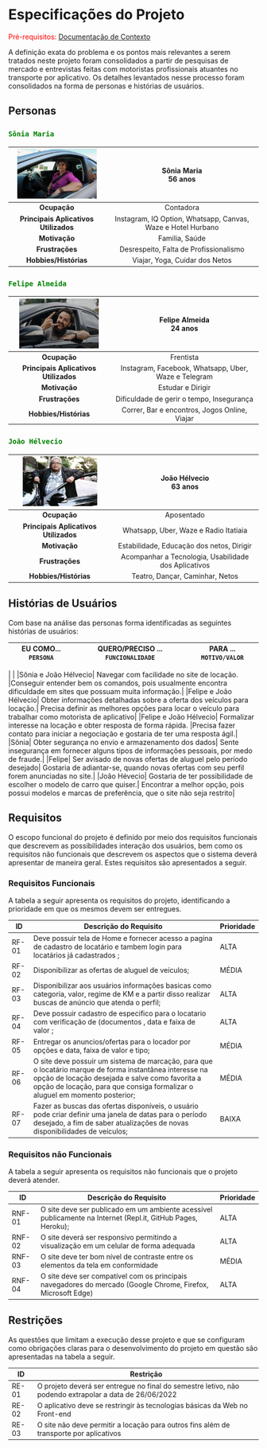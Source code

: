# Especificações do Projeto

<span style="color:red">Pré-requisitos: <a href="1-Documentação de Contexto.md"> Documentação de Contexto</a></span>

A definição exata do problema e os pontos mais relevantes a serem tratados neste projeto foram consolidados a partir de pesquisas de mercado e entrevistas feitas com motoristas profissionais atuantes no transporte por aplicativo. Os detalhes levantados nesse processo foram consolidados na forma de personas e histórias de usuários.


## Personas


  
### <span style="color:Green">**`Sônia Maria`**


|<img src="https://github.com/ICEI-PUC-Minas-PMV-ADS/DriveMyCar/blob/master/docs/img/users/Sonia.jpg" width="160" height="100">   | **Sônia Maria** <br> 56 anos   |
|:---------------------------------------:|:-------------------------------:|
|**Ocupação** | Contadora 
|**Principais Aplicativos Utilizados** |Instagram, IQ Option, Whatsapp, Canvas, Waze e Hotel Hurbano
|**Motivação** |Familia, Saúde
|**Frustrações** |Desrespeito, Falta de Profissionalismo|
|**Hobbies/Histórias** |Viajar, Yoga, Cuidar dos Netos|
 
  

### <span style="color:Green">**`Felipe Almeida`**


|<img src="https://github.com/ICEI-PUC-Minas-PMV-ADS/DriveMyCar/blob/master/docs/img/users/Felipe.jpg" width="160" height="100">   | **Felipe Almeida** <br> 24 anos   |
|:---------------------------------------:|:-------------------------------:|
|**Ocupação** | Frentista 
|**Principais Aplicativos Utilizados** |Instagram, Facebook, Whatsapp, Uber, Waze e Telegram
|**Motivação** |Estudar e Dirigir
|**Frustrações** |Dificuldade de gerir o tempo, Insegurança|
|**Hobbies/Histórias** |Correr, Bar e encontros, Jogos Online, Viajar|


### <span style="color:Green">**`João Hélvecio`**


|<img src="https://github.com/ICEI-PUC-Minas-PMV-ADS/DriveMyCar/blob/master/docs/img/users/Joao.jpg" width="150" height="100">   | **João Hélvecio** <br> 63 anos   |
|:---------------------------------------:|:-------------------------------:|
|**Ocupação** | Aposentado 
|**Principais Aplicativos Utilizados** |Whatsapp, Uber, Waze e Radio Itatiaia
|**Motivação** |Estabilidade, Educação dos netos, Dirigir
|**Frustrações** |Acompanhar a Tecnologia, Usabilidade dos Aplicativos|
|**Hobbies/Histórias** |Teatro, Dançar, Caminhar, Netos|





## Histórias de Usuários

Com base na análise das personas forma identificadas as seguintes histórias de usuários:

|EU COMO... `PERSONA`| QUERO/PRECISO ... `FUNCIONALIDADE` |PARA ... `MOTIVO/VALOR`                 |
|--------------------|------------------------------------|----------------------------------------|
|
|
|Sônia e João Hélvecio|	Navegar com facilidade no site de locação.	|Conseguir entender bem os comandos, pois usualmente encontra dificuldade em sites que possuam muita informação.|
|Felipe e João Hélvecio|	Obter informações detalhadas sobre a oferta dos veículos para locação.|	Precisa definir as melhores opções para locar o veículo para trabalhar como motorista de aplicativo|
|Felipe e João Hélvecio|	Formalizar interesse na locação e obter resposta de forma rápida.	|Precisa fazer contato para iniciar a negociação e gostaria de ter uma resposta ágil.|
|Sônia|	Obter segurança no envio e armazenamento dos dados|	Sente insegurança em fornecer alguns tipos de informações pessoais, por medo de fraude.|
|Felipe|	Ser avisado de novas ofertas de aluguel pelo período desejado|	Gostaria de adiantar-se, quando novas ofertas com seu perfil forem anunciadas no site.|
|João Hévecio|	Gostaria de ter possibilidade de escolher o modelo de carro que quiser.|	Encontrar a melhor opção, pois possui modelos e marcas de preferência, que o site não seja restrito|


## Requisitos

O escopo funcional do projeto é definido por meio dos requisitos funcionais que descrevem as possibilidades interação dos usuários, bem como os requisitos não funcionais que descrevem os aspectos que o sistema deverá apresentar de maneira geral. Estes requisitos são apresentados a seguir.

### Requisitos Funcionais

A tabela a seguir apresenta os requisitos do projeto, identificando a prioridade em que os mesmos devem ser entregues.

|ID    | Descrição do Requisito  | Prioridade |
|------|-----------------------------------------|----|
|RF-01|	Deve possuir tela de Home e fornecer acesso a pagina de cadastro de locatário e tambem login para locatários já cadastrados  ;|	ALTA|
|RF-02|	Disponibilizar as ofertas de aluguel de veículos;|	MÉDIA|
|RF-03|	Disponibilizar aos usuários informações basicas como categoria, valor, regime de KM e a partir disso realizar buscas de anúncio que atenda o perfil;	|ALTA|
|RF-04|	Deve possuir cadastro de especifico para o locatario com verificação de (documentos , data e faixa de valor  ;|	ALTA|
|RF-05|	Entregar os anuncios/ofertas para o locador por opções e data, faixa de valor e tipo;	|MÉDIA|
|RF-06| O site deve possuir um sistema de marcação, para que o locatário marque de forma instantânea interesse na opção de locação desejada e salve como favorita a opção de locação, para que consiga formalizar o aluguel em momento posterior;	|MÉDIA|
|RF-07|	Fazer as buscas das ofertas disponíveis, o usuário pode criar definir uma janela de datas para o período desejado, a fim de saber atualizações de novas disponibilidades de veículos;	|BAIXA|



### Requisitos não Funcionais

A tabela a seguir apresenta os requisitos não funcionais que o projeto deverá atender.

|ID     | Descrição do Requisito  |Prioridade |
|-------|-------------------------|----|
|RNF-01|	O site deve ser publicado em um ambiente acessível publicamente na Internet (Repl.it, GitHub Pages, Heroku);|	ALTA|
|RNF-02|	O site deverá ser responsivo permitindo a visualização em um celular de forma adequada	|ALTA|
|RNF-03|	O site deve ter bom nível de contraste entre os elementos da tela em conformidade	|MÉDIA|
|RNF-04|	O site deve ser compatível com os principais navegadores do mercado (Google Chrome, Firefox, Microsoft Edge)	|ALTA|


## Restrições

As questões que limitam a execução desse projeto e que se configuram como obrigações claras para o desenvolvimento do projeto em questão são apresentadas na tabela a seguir.

|ID| Restrição                                             |
|--|-------------------------------------------------------|
|RE-01|	O projeto deverá ser entregue no final do semestre letivo, não podendo extrapolar a data de 26/06/2022|
|RE-02|	O aplicativo deve se restringir às tecnologias básicas da Web no Front-end|
|RE-03|	O site não deve permitir a locação para outros fins além de transporte por aplicativos
